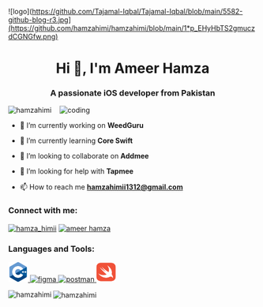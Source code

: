 ![logo](https://github.com/Tajamal-Iqbal/Tajamal-Iqbal/blob/main/5582-github-blog-r3.jpg](https://github.com/hamzahimi/hamzahimi/blob/main/1*p_EHyHbTS2gmuczdCGNGfw.png)

<h1 align="center">Hi 👋, I'm Ameer Hamza</h1>
<h3 align="center">A passionate iOS developer from Pakistan</h3>

<img align="right"  alt="coding" width="400" src="https://user-images.githubusercontent.com/55389276/140866485-8fb1c876-9a8f-4d6a-98dc-08c4981eaf70.gif">

<p align="left"> <img src="https://komarev.com/ghpvc/?username=hamzahimi&label=Profile%20views&color=0e75b6&style=flat" alt="hamzahimi" /> </p>

- 🔭 I’m currently working on **WeedGuru**

- 🌱 I’m currently learning **Core Swift**

- 👯 I’m looking to collaborate on **Addmee**

- 🤝 I’m looking for help with **Tapmee**

- 📫 How to reach me **hamzahimii1312@gmail.com**

<h3 align="left">Connect with me:</h3>
<p align="left">
<a href="https://twitter.com/hamza_himii" target="blank"><img align="center" src="https://raw.githubusercontent.com/rahuldkjain/github-profile-readme-generator/master/src/images/icons/Social/twitter.svg" alt="hamza_himii" height="30" width="40" /></a>
<a href="https://linkedin.com/in/ameer hamza" target="blank"><img align="center" src="https://raw.githubusercontent.com/rahuldkjain/github-profile-readme-generator/master/src/images/icons/Social/linked-in-alt.svg" alt="ameer hamza" height="30" width="40" /></a>
</p>

<h3 align="left">Languages and Tools:</h3>
<p align="left"> <a href="https://www.w3schools.com/cpp/" target="_blank" rel="noreferrer"> <img src="https://raw.githubusercontent.com/devicons/devicon/master/icons/cplusplus/cplusplus-original.svg" alt="cplusplus" width="40" height="40"/> </a> <a href="https://www.figma.com/" target="_blank" rel="noreferrer"> <img src="https://www.vectorlogo.zone/logos/figma/figma-icon.svg" alt="figma" width="40" height="40"/> </a> <a href="https://postman.com" target="_blank" rel="noreferrer"> <img src="https://www.vectorlogo.zone/logos/getpostman/getpostman-icon.svg" alt="postman" width="40" height="40"/> </a> <a href="https://developer.apple.com/swift/" target="_blank" rel="noreferrer"> <img src="https://raw.githubusercontent.com/devicons/devicon/master/icons/swift/swift-original.svg" alt="swift" width="40" height="40"/> </a> </p>

<p><img align="left" src="https://github-readme-stats.vercel.app/api/top-langs?username=hamzahimi&show_icons=true&locale=en&layout=compact" alt="hamzahimi" /></p>

<p>&nbsp;<img align="center" src="https://github-readme-stats.vercel.app/api?username=hamzahimi&show_icons=true&locale=en" alt="hamzahimi" /></p>
